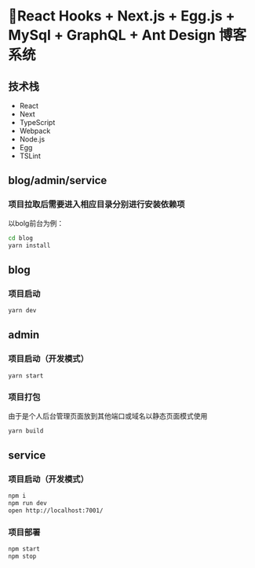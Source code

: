 # 🚀React Hooks + Next.js + Egg.js + MySql + GraphQL + Ant Design 博客系统

## 技术栈

* React
* Next
* TypeScript
* Webpack
* Node.js
* Egg
* TSLint

## blog/admin/service

### 项目拉取后需要进入相应目录分别进行安装依赖项

以bolg前台为例：

```bash
cd blog
yarn install
```

## blog

### 项目启动

```bash
yarn dev
```

## admin

### 项目启动（开发模式）

```bash
yarn start
```

### 项目打包

由于是个人后台管理页面放到其他端口或域名以静态页面模式使用

```bash
yarn build
```

## service

### 项目启动（开发模式）

```bash
npm i
npm run dev
open http://localhost:7001/
```

### 项目部署

```bash
npm start
npm stop
```
